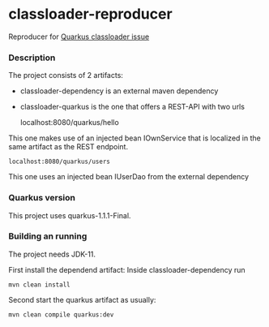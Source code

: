 # classloader-reproducer

Reproducer for [Quarkus classloader issue](https://github.com/quarkusio/quarkus/issues/5015)

### Description

The project consists of 2 artifacts:

* classloader-dependency is an external maven dependency

* classloader-quarkus is the one that offers a REST-API with two urls

	localhost:8080/quarkus/hello

This one makes use of an injected bean IOwnService that is localized in the same artifact as the REST endpoint.

	localhost:8080/quarkus/users

This one uses an injected bean IUserDao from the external dependency

### Quarkus version

This project uses quarkus-1.1.1-Final.

### Building an running

The project needs JDK-11.

First install the dependend artifact: Inside classloader-dependency run

	mvn clean install

Second start the quarkus artifact as usually:

	mvn clean compile quarkus:dev

